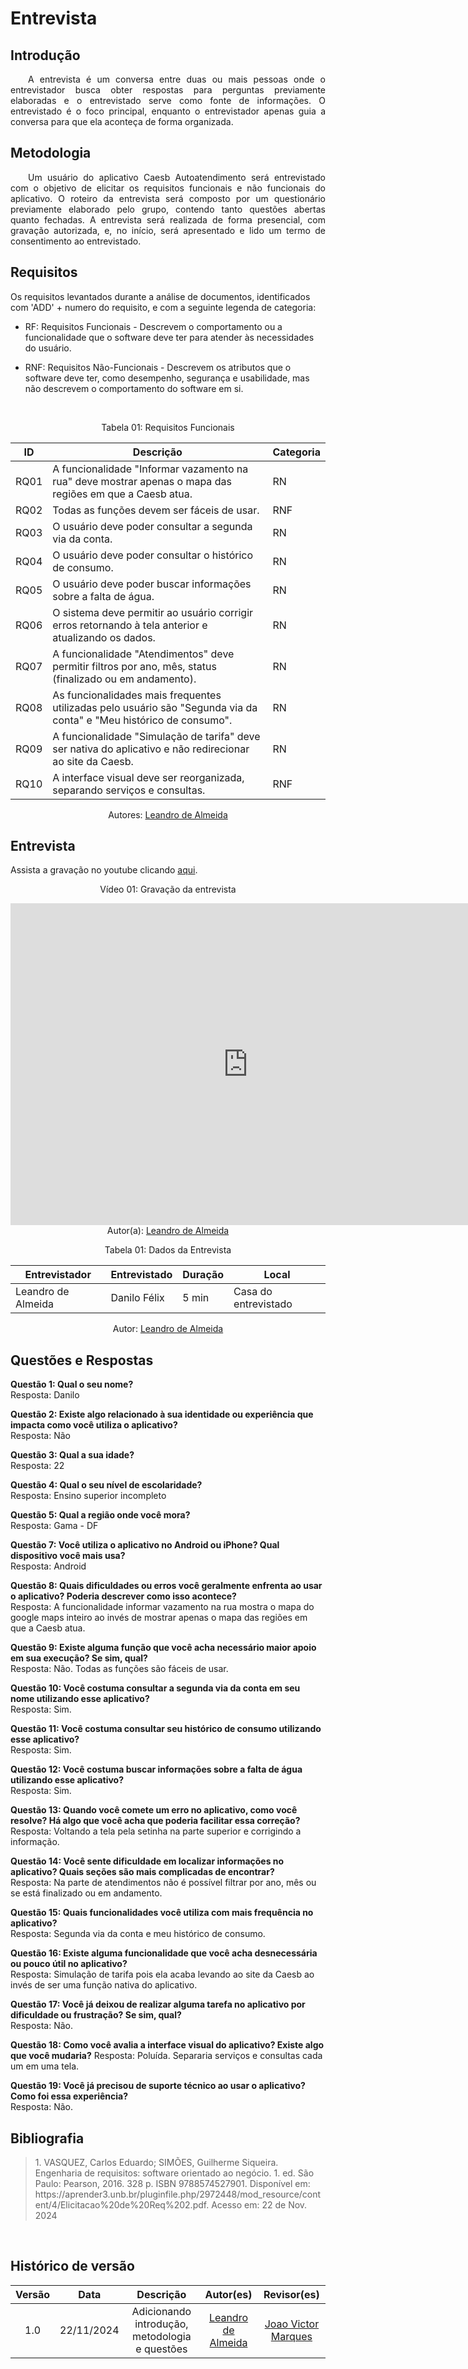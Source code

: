 # Entrevista

## Introdução

<p align="justify">&emsp;&emsp;A entrevista é um conversa entre duas ou mais pessoas onde o entrevistador busca obter respostas para perguntas previamente elaboradas e o entrevistado serve como fonte de informações. O entrevistado é o foco principal, enquanto o entrevistador apenas guia a conversa para que ela aconteça de forma organizada.</p>

## Metodologia

<p align="justify">&emsp;&emsp;Um usuário do aplicativo Caesb Autoatendimento será entrevistado com o objetivo de elicitar os requisitos funcionais e não funcionais do aplicativo. O roteiro da entrevista será composto por um questionário previamente elaborado pelo grupo, contendo tanto questões abertas quanto fechadas. A entrevista será realizada de forma presencial, com gravação autorizada, e, no início, será apresentado e lido um termo de consentimento ao entrevistado.</p>

## Requisitos

Os requisitos levantados durante a análise de documentos, identificados com 'ADD' + numero do requisito, e com a seguinte legenda de categoria:

- RF: Requisitos Funcionais - Descrevem o comportamento ou a funcionalidade que o software deve ter para atender às necessidades do usuário.

- RNF: Requisitos Não-Funcionais - Descrevem os atributos que o software deve ter, como desempenho, segurança e usabilidade, mas não descrevem o comportamento do software em si.

<br>

<center>
<p>Tabela 01: Requisitos Funcionais</p>
</center>

| ID   | Descrição                                                                                         | Categoria |
|------|---------------------------------------------------------------------------------------------------|-----------|
| RQ01 | A funcionalidade "Informar vazamento na rua" deve mostrar apenas o mapa das regiões em que a Caesb atua. | RN        |
| RQ02 | Todas as funções devem ser fáceis de usar.                                                         | RNF       |
| RQ03 | O usuário deve poder consultar a segunda via da conta.                                             | RN        |
| RQ04 | O usuário deve poder consultar o histórico de consumo.                                             | RN        |
| RQ05 | O usuário deve poder buscar informações sobre a falta de água.                                     | RN        |
| RQ06 | O sistema deve permitir ao usuário corrigir erros retornando à tela anterior e atualizando os dados. | RN        |
| RQ07 | A funcionalidade "Atendimentos" deve permitir filtros por ano, mês, status (finalizado ou em andamento). | RN        |
| RQ08 | As funcionalidades mais frequentes utilizadas pelo usuário são "Segunda via da conta" e "Meu histórico de consumo". | RN        |
| RQ09 | A funcionalidade "Simulação de tarifa" deve ser nativa do aplicativo e não redirecionar ao site da Caesb. | RN        |
| RQ10 | A interface visual deve ser reorganizada, separando serviços e consultas.                          | RNF       |

<center>
 Autores: <a href="https://github.com/leomitx10" target = "_blank">Leandro de Almeida</a></h6>
</center>

## Entrevista

Assista a gravação no youtube clicando [aqui](https://youtu.be/sKlWCrd8NJE).

<center>
    <p>Vídeo 01: Gravação da entrevista</p>
    <iframe width="760" height="515" src="https://www.youtube.com/embed/sKlWCrd8NJE?si=1NYoxfKk_63si-6w" title="YouTube video player" frameborder="0" allow="accelerometer; autoplay; clipboard-write; encrypted-media; gyroscope; picture-in-picture; web-share" referrerpolicy="strict-origin-when-cross-origin"  allowfullscreen></iframe>
    Autor(a): <a href="https://github.com/leomitx10" target = "_blank">Leandro de Almeida</a></h6>
</center>


<center>

<p>Tabela 01: Dados da Entrevista</p>


| **Entrevistador** | **Entrevistado** | **Duração** | **Local**                   |
|-------------------|------------------|-------------|-----------------------------|
| Leandro de Almeida | Danilo Félix    |   5 min     |    Casa do entrevistado     |


 Autor: <a href="https://github.com/leomitx10" target = "_blank">Leandro de Almeida</a></h6>
</center>

## Questões e Respostas  

**Questão 1: Qual o seu nome?**  
Resposta: Danilo

**Questão 2: Existe algo relacionado à sua identidade ou experiência que impacta como você utiliza o aplicativo?**  
Resposta:  Não

**Questão 3: Qual a sua idade?**  
Resposta:  22

**Questão 4: Qual o seu nível de escolaridade?**  
Resposta: Ensino superior incompleto 

**Questão 5: Qual a região onde você mora?**  
Resposta:  Gama - DF

**Questão 7: Você utiliza o aplicativo no Android ou iPhone? Qual dispositivo você mais usa?**  
Resposta:  Android

**Questão 8: Quais dificuldades ou erros você geralmente enfrenta ao usar o aplicativo? Poderia descrever como isso acontece?**  
Resposta:  A funcionalidade informar vazamento na rua mostra o mapa do google maps inteiro ao invés de mostrar apenas o mapa das regiões em que a Caesb atua.

**Questão 9: Existe alguma função que você acha necessário maior apoio em sua execução? Se sim, qual?**  
Resposta:  Não. Todas as funções são fáceis de usar.

**Questão 10: Você costuma consultar a segunda via da conta em seu nome utilizando esse aplicativo?**  
Resposta:  Sim.

**Questão 11: Você costuma consultar seu histórico de consumo utilizando esse aplicativo?**  
Resposta:  Sim.

**Questão 12: Você costuma buscar informações sobre a falta de água utilizando esse aplicativo?**  
Resposta: Sim.   

**Questão 13: Quando você comete um erro no aplicativo, como você resolve? Há algo que você acha que poderia facilitar essa correção?**  
Resposta: Voltando a tela pela setinha na parte superior e corrigindo a informação. 

**Questão 14: Você sente dificuldade em localizar informações no aplicativo? Quais seções são mais complicadas de encontrar?**  
Resposta: Na parte de atendimentos não é possível filtrar por ano, mês ou se está finalizado ou em andamento.

**Questão 15: Quais funcionalidades você utiliza com mais frequência no aplicativo?**  
Resposta: Segunda via da conta e meu histórico de consumo.

**Questão 16: Existe alguma funcionalidade que você acha desnecessária ou pouco útil no aplicativo?**  
Resposta: Simulação de tarifa pois ela acaba levando ao site da Caesb ao invés de ser uma função nativa do aplicativo.

**Questão 17: Você já deixou de realizar alguma tarefa no aplicativo por dificuldade ou frustração? Se sim, qual?**  
Resposta: Não.

**Questão 18: Como você avalia a interface visual do aplicativo? Existe algo que você mudaria?** 
Resposta: Poluída. Separaria serviços e consultas cada um em uma tela.

**Questão 19: Você já precisou de suporte técnico ao usar o aplicativo? Como foi essa experiência?**  
Resposta: Não.

## Bibliografia

> <p>1. VASQUEZ, Carlos Eduardo; SIMÕES, Guilherme Siqueira. Engenharia de requisitos: software orientado ao negócio. 1. ed. São Paulo: Pearson, 2016. 328 p. ISBN 9788574527901. Disponível em: https://aprender3.unb.br/pluginfile.php/2972448/mod_resource/content/4/Elicitacao%20de%20Req%202.pdf. Acesso em: 22 de Nov. 2024</p>

<br>

## Histórico de versão

<center>

| Versão |    Data    |      Descrição       |       Autor(es)       |     Revisor(es)     |
| :-----: | :--------: | :------------------: | :-------------------: | :-----------------: |
|  1.0   | 22/11/2024 | Adicionando introdução, metodologia e questões | [Leandro de Almeida](https://github.com/leomitx10) | [Joao Victor Marques](https://github.com/jmarquees) |

</center>